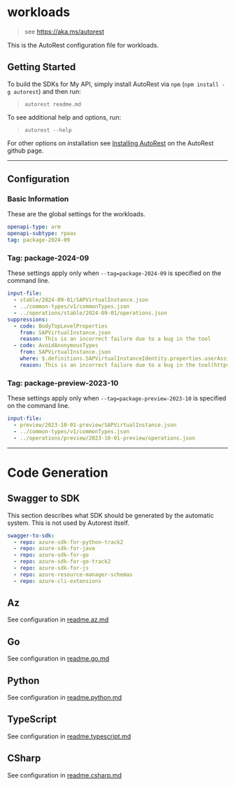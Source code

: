 # workloads

> see https://aka.ms/autorest

This is the AutoRest configuration file for workloads.

## Getting Started

To build the SDKs for My API, simply install AutoRest via `npm` (`npm install -g autorest`) and then run:

> `autorest readme.md`

To see additional help and options, run:

> `autorest --help`

For other options on installation see [Installing AutoRest](https://aka.ms/autorest/install) on the AutoRest github page.

---

## Configuration

### Basic Information

These are the global settings for the workloads.

``` yaml
openapi-type: arm
openapi-subtype: rpaas
tag: package-2024-09
```


### Tag: package-2024-09

These settings apply only when `--tag=package-2024-09` is specified on the command line.

``` yaml $(tag) == 'package-2024-09'
input-file:
  - stable/2024-09-01/SAPVirtualInstance.json
  - ../common-types/v1/commonTypes.json
  - ../operations/stable/2024-09-01/operations.json
suppressions:
  - code: BodyTopLevelProperties
    from: SAPVirtualInstance.json
    reason: This is an incorrect failure due to a bug in the tool
  - code: AvoidAnonymousTypes
    from: SAPVirtualInstance.json
    where: $.definitions.SAPVirtualInstanceIdentity.properties.userAssignedIdentities.additionalProperties
    reason: This is an incorrect failure due to a bug in the tool(https://github.com/Azure/typespec-azure/issues/1163)
```

### Tag: package-preview-2023-10

These settings apply only when `--tag=package-preview-2023-10` is specified on the command line.

``` yaml $(tag) == 'package-preview-2023-10'
input-file:
  - preview/2023-10-01-preview/SAPVirtualInstance.json
  - ../common-types/v1/commonTypes.json
  - ../operations/preview/2023-10-01-preview/operations.json
```
---

# Code Generation

## Swagger to SDK

This section describes what SDK should be generated by the automatic system.
This is not used by Autorest itself.

``` yaml $(swagger-to-sdk)
swagger-to-sdk:
  - repo: azure-sdk-for-python-track2
  - repo: azure-sdk-for-java
  - repo: azure-sdk-for-go
  - repo: azure-sdk-for-go-track2
  - repo: azure-sdk-for-js
  - repo: azure-resource-manager-schemas
  - repo: azure-cli-extensions
```

## Az

See configuration in [readme.az.md](./readme.az.md)

## Go

See configuration in [readme.go.md](./readme.go.md)

## Python

See configuration in [readme.python.md](./readme.python.md)

## TypeScript

See configuration in [readme.typescript.md](./readme.typescript.md)

## CSharp

See configuration in [readme.csharp.md](./readme.csharp.md)
